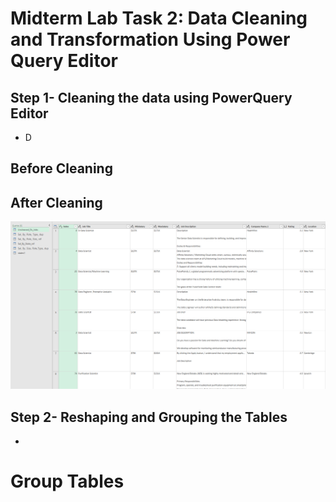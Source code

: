 # Midterm Lab Task 2: Data Cleaning and Transformation Using Power Query Editor
## Step 1- Cleaning the data using PowerQuery Editor
- D
 ## Before Cleaning
 ## After Cleaning
 ![image alt ](https://github.com/Vmallari24-Hub/EDM-Portfolio/blob/378a76220ee3cba44e5034d3cacad77fd3c1419a/Lab%20Task%202/Image/Uncleaned%20Ds%20jobs.PNG)
 ## Step 2- Reshaping and Grouping the Tables
 -
 # Group Tables 
 
